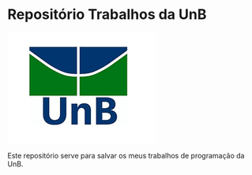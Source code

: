 # Repositório Trabalhos da UnB

![Logo da UnB](./UnBlogo.png)

Este repositório serve para salvar os meus trabalhos de programação da UnB.

